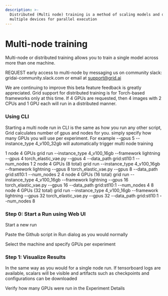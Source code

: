 ```yaml
---
description: >-
  Distributed (Multi node) training is a method of scaling models and data to
  multiple devices for parallel execution
---
```


# Multi-node training

Multi-node or distributed training allows you to train a single model across more than one machine.

REQUEST early access to multi-node by messaging us on community slack: gridai-community.slack.com or email at support@grid.ai

We are continuing to improve this beta feature feedback is greatly appreciated. 
Grid support for distributed training is for Torch-based frameworks only at this time. If 4 GPUs are requested, then 4 images with 2 CPUs and 1 GPU each will run in a distributed manner.  

### Using CLI

Starting a multi node run in CLI is the same as how you run any other script, Grid calculates number of gpus and nodes for you.
simply specify how many GPUs you will use per experiment.
For example --gpus 5 --instance_type 4_v100_32gb will automatically trigger multi node training

1 node 4 GPUs 
grid run --instance_type 4_v100_16gb --framework lightning --gpus 4 torch_elastic_vae.py --gpus 4 --data_path grid:stl10:1 --num_nodes 1
2 node 4 GPUs (8 total) 
grid run --instance_type 4_v100_16gb --framework lightning --gpus 8 torch_elastic_vae.py --gpus 8 --data_path grid:stl10:1 --num_nodes 2
4 node 4 GPUs (16 total) 
grid run --instance_type 4_v100_16gb --framework lightning --gpus 16 torch_elastic_vae.py --gpus 16 --data_path grid:stl10:1 --num_nodes 4
8 node 4 GPUs (32 total) 
grid run --instance_type 4_v100_16gb --framework lightning --gpus 32 torch_elastic_vae.py --gpus 32 --data_path grid:stl10:1 --num_nodes 8



### Step 0: Start a Run using Web UI

Start a new run

Paste the Github script in Run dialog as you would normally

Select the machine and specify GPUs per experiment

### Step 1: Visualize Results

In the same way as you would for a single node run. If tensorboard logs are available, scalars will be visible and artifacts such as checkpoints and configurations can be downloaded

Verify how many GPUs were run in the Experiment Details


